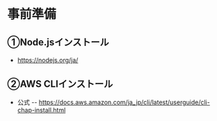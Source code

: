 # 事前準備

## ①Node.jsインストール
 
- https://nodejs.org/ja/
　
## ②AWS CLIインストール

- 公式
-- https://docs.aws.amazon.com/ja_jp/cli/latest/userguide/cli-chap-install.html
